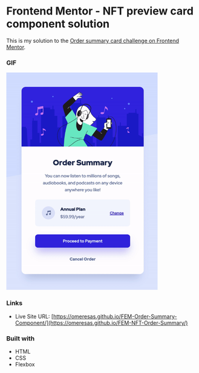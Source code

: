 # Frontend Mentor - NFT preview card component solution

This is my solution to the [Order summary card challenge on Frontend Mentor](https://www.frontendmentor.io/challenges/order-summary-component-QlPmajDUj).

### GIF

<p>
<img src="preview.gif" alt="drawing" width="400""/>
</p>

### Links

- Live Site URL: [https://omeresas.github.io/FEM-Order-Summary-Component/](https://omeresas.github.io/FEM-NFT-Order-Summary/)

### Built with

- HTML
- CSS
- Flexbox
